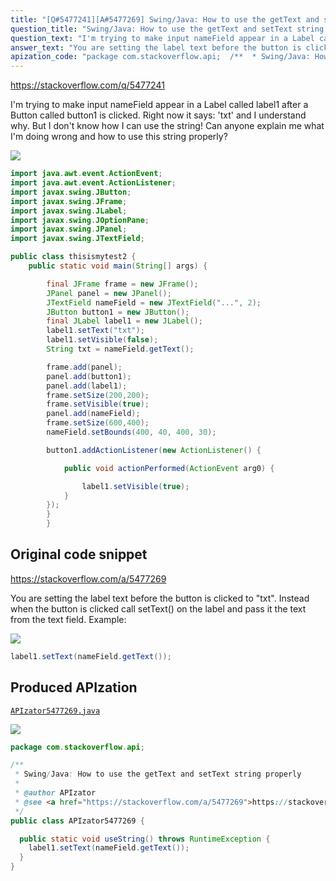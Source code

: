 ```yaml
---
title: "[Q#5477241][A#5477269] Swing/Java: How to use the getText and setText string properly"
question_title: "Swing/Java: How to use the getText and setText string properly"
question_text: "I'm trying to make input nameField appear in a Label called label1 after a Button called button1 is clicked. Right now it says: 'txt' and I understand why. But I don't know how I can use the string! Can anyone explain me what I'm doing wrong and how to use this string properly?"
answer_text: "You are setting the label text before the button is clicked to \"txt\".  Instead when the button is clicked call setText() on the label and pass it the text from the text field. Example:"
apization_code: "package com.stackoverflow.api;  /**  * Swing/Java: How to use the getText and setText string properly  *  * @author APIzator  * @see <a href=\"https://stackoverflow.com/a/5477269\">https://stackoverflow.com/a/5477269</a>  */ public class APIzator5477269 {    public static void useString() throws RuntimeException {     label1.setText(nameField.getText());   } }"
---
```


https://stackoverflow.com/q/5477241

I&#x27;m trying to make input nameField appear in a Label called label1 after a Button called button1 is clicked.
Right now it says: &#x27;txt&#x27; and I understand why. But I don&#x27;t know how I can use the string!
Can anyone explain me what I&#x27;m doing wrong and how to use this string properly?


<div class="code-logo"><img src="/stackoverflow.png" /></div>

```java
import java.awt.event.ActionEvent;
import java.awt.event.ActionListener;
import javax.swing.JButton;
import javax.swing.JFrame;
import javax.swing.JLabel;
import javax.swing.JOptionPane;
import javax.swing.JPanel;
import javax.swing.JTextField;

public class thisismytest2 {
    public static void main(String[] args) {

        final JFrame frame = new JFrame();  
        JPanel panel = new JPanel();    
        JTextField nameField = new JTextField("...", 2);    
        JButton button1 = new JButton();
        final JLabel label1 = new JLabel();
        label1.setText("txt");
        label1.setVisible(false);
        String txt = nameField.getText();

        frame.add(panel);
        panel.add(button1);
        panel.add(label1);
        frame.setSize(200,200);
        frame.setVisible(true);
        panel.add(nameField);
        frame.setSize(600,400); 
        nameField.setBounds(400, 40, 400, 30);

        button1.addActionListener(new ActionListener() {

            public void actionPerformed(ActionEvent arg0) {

                label1.setVisible(true);
            }
        });
        }
        }
```


## Original code snippet

https://stackoverflow.com/a/5477269

You are setting the label text before the button is clicked to &quot;txt&quot;.  Instead when the button is clicked call setText() on the label and pass it the text from the text field.
Example:

<div class="code-logo"><img src="/stackoverflow.png" /></div>

```java
label1.setText(nameField.getText());
```

## Produced APIzation

[`APIzator5477269.java`](https://github.com/pasqualesalza/apization-temp-data/raw/master/search/APIzator5477269.java)

<div class="code-logo"><img src="/apizator.png" /></div>

```java
package com.stackoverflow.api;

/**
 * Swing/Java: How to use the getText and setText string properly
 *
 * @author APIzator
 * @see <a href="https://stackoverflow.com/a/5477269">https://stackoverflow.com/a/5477269</a>
 */
public class APIzator5477269 {

  public static void useString() throws RuntimeException {
    label1.setText(nameField.getText());
  }
}

```